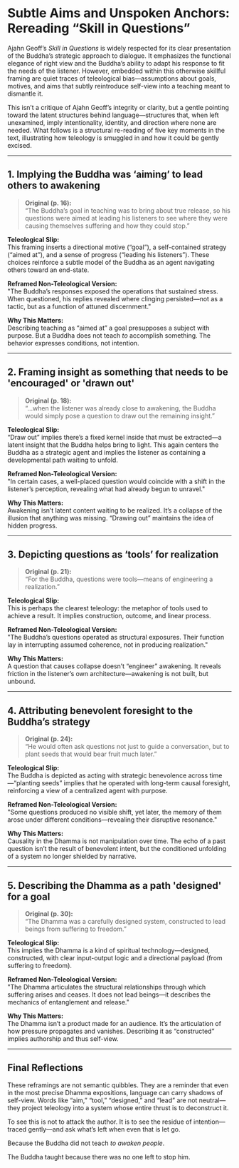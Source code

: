 # Subtle Aims and Unspoken Anchors: Rereading “Skill in Questions”

Ajahn Geoff’s *Skill in Questions* is widely respected for its clear presentation of the Buddha’s strategic approach to dialogue. It emphasizes the functional elegance of right view and the Buddha’s ability to adapt his response to fit the needs of the listener. However, embedded within this otherwise skillful framing are quiet traces of teleological bias—assumptions about goals, motives, and aims that subtly reintroduce self-view into a teaching meant to dismantle it.

This isn’t a critique of Ajahn Geoff’s integrity or clarity, but a gentle pointing toward the latent structures behind language—structures that, when left unexamined, imply intentionality, identity, and direction where none are needed. What follows is a structural re-reading of five key moments in the text, illustrating how teleology is smuggled in and how it could be gently excised.

---

## 1. Implying the Buddha was ‘aiming’ to lead others to awakening

> **Original (p. 16):**  
> “The Buddha’s goal in teaching was to bring about true release, so his questions were aimed at leading his listeners to see where they were causing themselves suffering and how they could stop.”

**Teleological Slip:**  
This framing inserts a directional motive (“goal”), a self-contained strategy (“aimed at”), and a sense of progress (“leading his listeners”). These choices reinforce a subtle model of the Buddha as an agent navigating others toward an end-state.

**Reframed Non-Teleological Version:**  
"The Buddha’s responses exposed the operations that sustained stress. When questioned, his replies revealed where clinging persisted—not as a tactic, but as a function of attuned discernment."

**Why This Matters:**  
Describing teaching as “aimed at” a goal presupposes a subject with purpose. But a Buddha does not teach *to* accomplish something. The behavior expresses conditions, not intention.

---

## 2. Framing insight as something that needs to be 'encouraged' or 'drawn out'

> **Original (p. 18):**  
> “...when the listener was already close to awakening, the Buddha would simply pose a question to draw out the remaining insight.”

**Teleological Slip:**  
“Draw out” implies there’s a fixed kernel inside that must be extracted—a latent insight that the Buddha helps bring to light. This again centers the Buddha as a strategic agent and implies the listener as containing a developmental path waiting to unfold.

**Reframed Non-Teleological Version:**  
"In certain cases, a well-placed question would coincide with a shift in the listener’s perception, revealing what had already begun to unravel."

**Why This Matters:**  
Awakening isn’t latent content waiting to be realized. It’s a collapse of the illusion that anything was missing. “Drawing out” maintains the idea of hidden progress.

---

## 3. Depicting questions as ‘tools’ for realization

> **Original (p. 21):**  
> “For the Buddha, questions were tools—means of engineering a realization.”

**Teleological Slip:**  
This is perhaps the clearest teleology: the metaphor of tools used to achieve a result. It implies construction, outcome, and linear process.

**Reframed Non-Teleological Version:**  
"The Buddha’s questions operated as structural exposures. Their function lay in interrupting assumed coherence, not in producing realization."

**Why This Matters:**  
A question that causes collapse doesn’t “engineer” awakening. It reveals friction in the listener’s own architecture—awakening is not built, but unbound.

---

## 4. Attributing benevolent foresight to the Buddha’s strategy

> **Original (p. 24):**  
> “He would often ask questions not just to guide a conversation, but to plant seeds that would bear fruit much later.”

**Teleological Slip:**  
The Buddha is depicted as acting with strategic benevolence across time—“planting seeds” implies that he operated with long-term causal foresight, reinforcing a view of a centralized agent with purpose.

**Reframed Non-Teleological Version:**  
"Some questions produced no visible shift, yet later, the memory of them arose under different conditions—revealing their disruptive resonance."

**Why This Matters:**  
Causality in the Dhamma is not manipulation over time. The echo of a past question isn’t the result of benevolent intent, but the conditioned unfolding of a system no longer shielded by narrative.

---

## 5. Describing the Dhamma as a path 'designed' for a goal

> **Original (p. 30):**  
> “The Dhamma was a carefully designed system, constructed to lead beings from suffering to freedom.”

**Teleological Slip:**  
This implies the Dhamma is a kind of spiritual technology—designed, constructed, with clear input-output logic and a directional payload (from suffering to freedom).

**Reframed Non-Teleological Version:**  
"The Dhamma articulates the structural relationships through which suffering arises and ceases. It does not lead beings—it describes the mechanics of entanglement and release."

**Why This Matters:**  
The Dhamma isn’t a product made for an audience. It’s the articulation of how pressure propagates and vanishes. Describing it as “constructed” implies authorship and thus self-view.

---

## Final Reflections

These reframings are not semantic quibbles. They are a reminder that even in the most precise Dhamma expositions, language can carry shadows of self-view. Words like “aim,” “tool,” “designed,” and “lead” are not neutral—they project teleology into a system whose entire thrust is to deconstruct it.

To see this is not to attack the author. It is to see the residue of intention—traced gently—and ask what’s left when even that is let go.

Because the Buddha did not teach *to awaken people*.

The Buddha taught because there was no one left to stop him.

